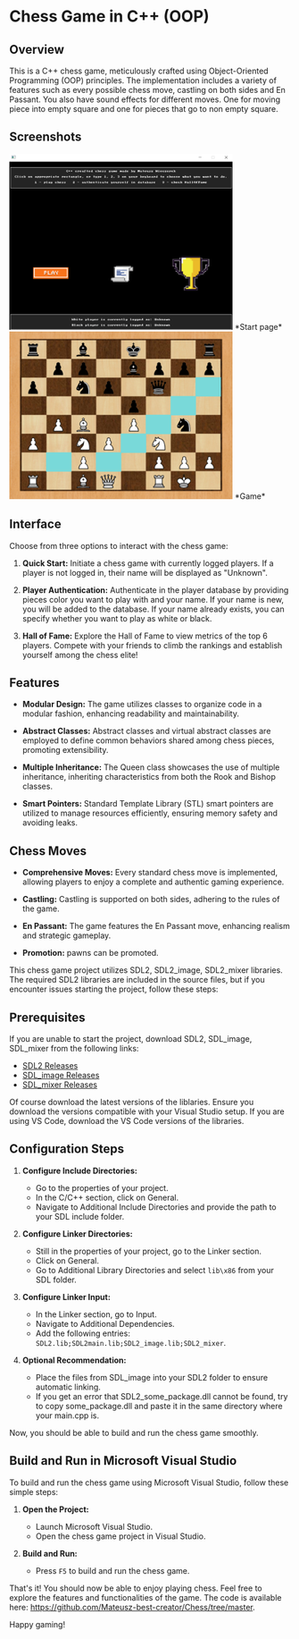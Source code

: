 # Chess Game in C++ (OOP)

## Overview

This is a C++ chess game, meticulously crafted using Object-Oriented Programming (OOP) principles. The implementation includes a variety of features such as every possible chess move, castling on both sides and En Passant. You also have sound effects for different moves. One for moving piece into empty square and one for pieces that go to non empty square.

## Screenshots
<img src="ScreenShots/sc1.png" alt="Screenshot 1" width="400">
*Start page*

<img src="ScreenShots/sc2.png" alt="Screenshot 2" width="400">
*Game*


## Interface

Choose from three options to interact with the chess game:

1. **Quick Start:** Initiate a chess game with currently logged players. If a player is not logged in, their name will be displayed as "Unknown".

2. **Player Authentication:** Authenticate in the player database by providing pieces color you want to play with and your name. If your name is new, you will be added to the database. If your name already exists, you can specify whether you want to play as white or black.

3. **Hall of Fame:** Explore the Hall of Fame to view metrics of the top 6 players. Compete with your friends to climb the rankings and establish yourself among the chess elite!

## Features

- **Modular Design:** The game utilizes classes to organize code in a modular fashion, enhancing readability and maintainability.

- **Abstract Classes:** Abstract classes and virtual abstract classes are employed to define common behaviors shared among chess pieces, promoting extensibility.

- **Multiple Inheritance:** The Queen class showcases the use of multiple inheritance, inheriting characteristics from both the Rook and Bishop classes.

- **Smart Pointers:** Standard Template Library (STL) smart pointers are utilized to manage resources efficiently, ensuring memory safety and avoiding leaks.

## Chess Moves

- **Comprehensive Moves:** Every standard chess move is implemented, allowing players to enjoy a complete and authentic gaming experience.

- **Castling:** Castling is supported on both sides, adhering to the rules of the game.

- **En Passant:** The game features the En Passant move, enhancing realism and strategic gameplay.

- **Promotion:** pawns can be promoted.

This chess game project utilizes SDL2, SDL2_image, SDL2_mixer libraries. The required SDL2 libraries are included in the source files, but if you encounter issues starting the project, follow these steps:

## Prerequisites

If you are unable to start the project, download SDL2, SDL_image, SDL_mixer from the following links:
- [SDL2 Releases](https://github.com/libsdl-org/SDL/releases/tag/release-2.28.5)
- [SDL_image Releases](https://github.com/libsdl-org/SDL_image/releases)
- [SDL_mixer Releases](https://github.com/libsdl-org/SDL_mixer/releases)

Of course download the latest versions of the liblaries. Ensure you download the versions compatible with your Visual Studio setup. If you are using VS Code, download the VS Code versions of the libraries.

## Configuration Steps

1. **Configure Include Directories:**
   - Go to the properties of your project.
   - In the C/C++ section, click on General.
   - Navigate to Additional Include Directories and provide the path to your SDL include folder.

2. **Configure Linker Directories:**
   - Still in the properties of your project, go to the Linker section.
   - Click on General.
   - Go to Additional Library Directories and select `lib\x86` from your SDL folder.

3. **Configure Linker Input:**
   - In the Linker section, go to Input.
   - Navigate to Additional Dependencies.
   - Add the following entries: `SDL2.lib;SDL2main.lib;SDL2_image.lib;SDL2_mixer`.

4. **Optional Recommendation:**
   - Place the files from SDL_image into your SDL2 folder to ensure automatic linking.
   - If you get an error that SDL2_some_package.dll cannot be found, try to copy some_package.dll and paste it in the same directory where your main.cpp is.

Now, you should be able to build and run the chess game smoothly.

## Build and Run in Microsoft Visual Studio

To build and run the chess game using Microsoft Visual Studio, follow these simple steps:

1. **Open the Project:**
   - Launch Microsoft Visual Studio.
   - Open the chess game project in Visual Studio.

2. **Build and Run:**
   - Press `F5` to build and run the chess game.

That's it! You should now be able to enjoy playing chess. Feel free to explore the features and functionalities of the game. The code is available here: https://github.com/Mateusz-best-creator/Chess/tree/master.

Happy gaming!